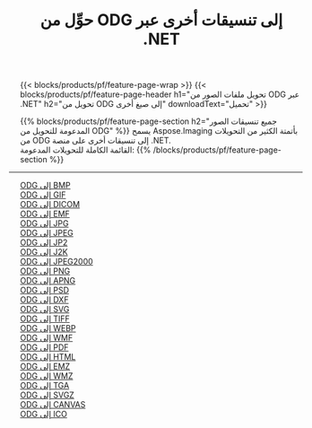 ﻿---
title: حوِّل من ODG إلى تنسيقات أخرى عبر .NET 
weight: 3920
url: /ar/net/conversion/from/odg 
lang: ar
langdirlevel: 2
locales: zh-hans,ja,it,ru,de,es,fr,nl,id,lt,pl,pt,vi,tr,ko,zh-hant,ar,hi,th,sv,cs,uk,he
description: باستخدام Aspose.Imaging ، يمكنك بسهولة التحويل من ODG إلى تنسيقات أخرى
---

{{< blocks/products/pf/feature-page-wrap >}}
{{< blocks/products/pf/feature-page-header h1="تحويل ملفات الصور من ODG عبر .NET" h2="تحويل من ODG إلى صيغ أخرى" downloadText="تحميل" >}}


{{% blocks/products/pf/feature-page-section  h2="جميع تنسيقات الصور المدعومة للتحويل من ODG" %}}
يسمح Aspose.Imaging بأتمتة الكثير من التحويلات من ODG إلى تنسيقات أخرى على منصة .NET.
<br/>
القائمة الكاملة للتحويلات المدعومة:
{{% /blocks/products/pf/feature-page-section %}}
<div class="container-fluid productfamilypage bg-gray">
    <div class="convertypes bg-gray agp-content section">
        <div class="container">
		<hr style="margin-left:-20px;"/>
		<div class="row other-converters">
		    <div class='col-md-2 other-converter remove-lp remove-rp'><a href="/imaging/ar/net/conversion/odg-to-bmp" >ODG إلى BMP</a></div><div class='col-md-2 other-converter remove-lp remove-rp'><a href="/imaging/ar/net/conversion/odg-to-gif" >ODG إلى GIF</a></div><div class='col-md-2 other-converter remove-lp remove-rp'><a href="/imaging/ar/net/conversion/odg-to-dicom" >ODG إلى DICOM</a></div><div class='col-md-2 other-converter remove-lp remove-rp'><a href="/imaging/ar/net/conversion/odg-to-emf" >ODG إلى EMF</a></div><div class='col-md-2 other-converter remove-lp remove-rp'><a href="/imaging/ar/net/conversion/odg-to-jpg" >ODG إلى JPG</a></div><div class='col-md-2 other-converter remove-lp remove-rp'><a href="/imaging/ar/net/conversion/odg-to-jpeg" >ODG إلى JPEG</a></div><div class='col-md-2 other-converter remove-lp remove-rp'><a href="/imaging/ar/net/conversion/odg-to-jp2" >ODG إلى JP2</a></div><div class='col-md-2 other-converter remove-lp remove-rp'><a href="/imaging/ar/net/conversion/odg-to-j2k" >ODG إلى J2K</a></div><div class='col-md-2 other-converter remove-lp remove-rp'><a href="/imaging/ar/net/conversion/odg-to-jpeg2000" >ODG إلى JPEG2000</a></div><div class='col-md-2 other-converter remove-lp remove-rp'><a href="/imaging/ar/net/conversion/odg-to-png" >ODG إلى PNG</a></div><div class='col-md-2 other-converter remove-lp remove-rp'><a href="/imaging/ar/net/conversion/odg-to-apng" >ODG إلى APNG</a></div><div class='col-md-2 other-converter remove-lp remove-rp'><a href="/imaging/ar/net/conversion/odg-to-psd" >ODG إلى PSD</a></div><div class='col-md-2 other-converter remove-lp remove-rp'><a href="/imaging/ar/net/conversion/odg-to-dxf" >ODG إلى DXF</a></div><div class='col-md-2 other-converter remove-lp remove-rp'><a href="/imaging/ar/net/conversion/odg-to-svg" >ODG إلى SVG</a></div><div class='col-md-2 other-converter remove-lp remove-rp'><a href="/imaging/ar/net/conversion/odg-to-tiff" >ODG إلى TIFF</a></div><div class='col-md-2 other-converter remove-lp remove-rp'><a href="/imaging/ar/net/conversion/odg-to-webp" >ODG إلى WEBP</a></div><div class='col-md-2 other-converter remove-lp remove-rp'><a href="/imaging/ar/net/conversion/odg-to-wmf" >ODG إلى WMF</a></div><div class='col-md-2 other-converter remove-lp remove-rp'><a href="/imaging/ar/net/conversion/odg-to-pdf" >ODG إلى PDF</a></div><div class='col-md-2 other-converter remove-lp remove-rp'><a href="/imaging/ar/net/conversion/odg-to-html" >ODG إلى HTML</a></div><div class='col-md-2 other-converter remove-lp remove-rp'><a href="/imaging/ar/net/conversion/odg-to-emz" >ODG إلى EMZ</a></div><div class='col-md-2 other-converter remove-lp remove-rp'><a href="/imaging/ar/net/conversion/odg-to-wmz" >ODG إلى WMZ</a></div><div class='col-md-2 other-converter remove-lp remove-rp'><a href="/imaging/ar/net/conversion/odg-to-tga" >ODG إلى TGA</a></div><div class='col-md-2 other-converter remove-lp remove-rp'><a href="/imaging/ar/net/conversion/odg-to-svgz" >ODG إلى SVGZ</a></div><div class='col-md-2 other-converter remove-lp remove-rp'><a href="/imaging/ar/net/conversion/odg-to-canvas" >ODG إلى CANVAS</a></div><div class='col-md-2 other-converter remove-lp remove-rp'><a href="/imaging/ar/net/conversion/odg-to-ico" >ODG إلى ICO</a></div>
                </div>
        </div>
    </div>
</div>
<br/>

